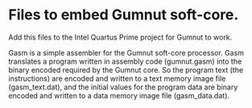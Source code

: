# Files to embed Gumnut soft-core.

Add this files to the Intel Quartus Prime project for Gumnut to work. 

Gasm is a simple assembler for the Gumnut soft-core processor. Gasm translates a program written in assembly code (gumnut.gasm) into the binary encoded required by the Gumnut core. So the program text (the instructions) are encoded and written to a text memory image file (gasm_text.dat), and the initial values for the program data are binary encoded and written to a data memory image file (gasm_data.dat).